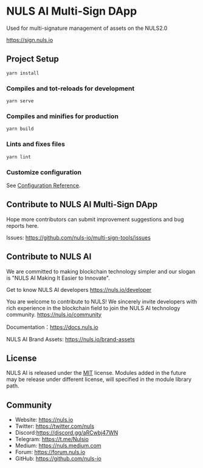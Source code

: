 # NULS AI Multi-Sign DApp

Used for multi-signature management of assets on the NULS2.0

https://sign.nuls.io

## Project Setup
```
yarn install
```

### Compiles and tot-reloads for development
```
yarn serve
```

### Compiles and minifies for production
```
yarn build
```

### Lints and fixes files
```
yarn lint
```

### Customize configuration
See [Configuration Reference](https://cli.vuejs.org/config/).


## Contribute to NULS AI Multi-Sign DApp

Hope more contributors can submit improvement suggestions and bug reports here. 

Issues: https://github.com/nuls-io/multi-sign-tools/issues


## Contribute to NULS AI
We are committed to making blockchain technology simpler and our slogan is "NULS AI Making It Easier to Innovate".

Get to know NULS AI developers
https://nuls.io/developer

You are welcome to contribute to NULS! We sincerely invite developers with rich experience in the blockchain field to join the NULS AI technology community.
https://nuls.io/community

Documentation：https://docs.nuls.io

NULS AI Brand Assets: https://nuls.io/brand-assets



## License

NULS AI is released under the [MIT](http://opensource.org/licenses/MIT) license.
Modules added in the future may be release under different license, will specified in the module library path.

## Community

- Website: https://nuls.io
- Twitter: https://twitter.com/nuls
- Discord:https://discord.gg/aRCwbj47WN
- Telegram: https://t.me/Nulsio
- Medium: https://nuls.medium.com
- Forum: https://forum.nuls.io
- GitHub: https://github.com/nuls-io

####  

